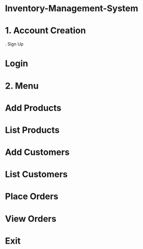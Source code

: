 # Inventory-Management-System
# 1. Account Creation
  . Sign Up
   # Login
# 2. Menu
   # Add Products
   # List Products
   # Add Customers
   # List Customers
   # Place Orders
   # View Orders
   # Exit   
